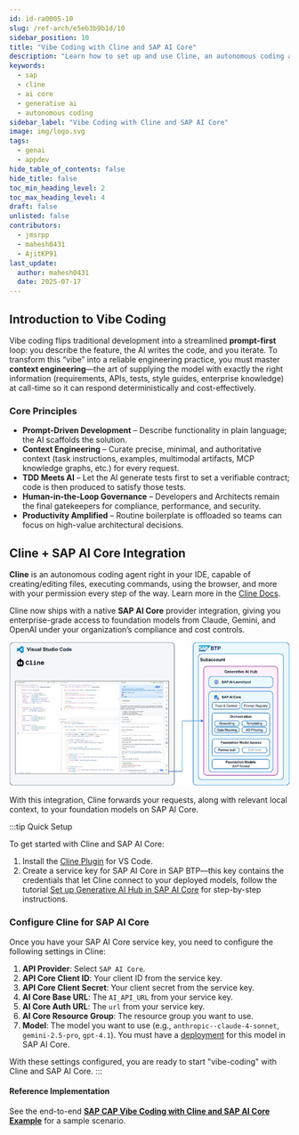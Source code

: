 ```yaml
---
id: id-ra0005-10
slug: /ref-arch/e5eb3b9b1d/10
sidebar_position: 10
title: "Vibe Coding with Cline and SAP AI Core"
description: "Learn how to set up and use Cline, an autonomous coding agent, with SAP AI Core to accelerate your development workflows."
keywords:
  - sap
  - cline
  - ai core
  - generative ai
  - autonomous coding
sidebar_label: "Vibe Coding with Cline and SAP AI Core"
image: img/logo.svg
tags:
  - genai
  - appdev
hide_table_of_contents: false
hide_title: false
toc_min_heading_level: 2
toc_max_heading_level: 4
draft: false
unlisted: false
contributors:
  - jmsrpp
  - mahesh0431
  - AjitKP91
last_update:
  author: mahesh0431
  date: 2025-07-17
---
```


## Introduction to Vibe Coding

Vibe coding flips traditional development into a streamlined **prompt-first** loop: you describe the feature, the AI writes the code, and you iterate. To transform this “vibe” into a reliable engineering practice, you must master **context engineering**—the art of supplying the model with exactly the right information (requirements, APIs, tests, style guides, enterprise knowledge) at call-time so it can respond deterministically and cost-effectively.

### Core Principles

* **Prompt-Driven Development** – Describe functionality in plain language; the AI scaffolds the solution.
* **Context Engineering** – Curate precise, minimal, and authoritative context (task instructions, examples, multimodal artifacts, MCP knowledge graphs, etc.) for every request.
* **TDD Meets AI** – Let the AI generate tests first to set a verifiable contract; code is then produced to satisfy those tests.
* **Human-in-the-Loop Governance** – Developers and Architects remain the final gatekeepers for compliance, performance, and security.
* **Productivity Amplified** – Routine boilerplate is offloaded so teams can focus on high-value architectural decisions.

## Cline + SAP AI Core Integration

**Cline** is an autonomous coding agent right in your IDE, capable of creating/editing files, executing commands, using the browser, and more with your permission every step of the way. Learn more in the [Cline Docs](https://docs.cline.bot/getting-started/what-is-cline).

Cline now ships with a native **SAP AI Core** provider integration, giving you enterprise-grade access to foundation models from Claude, Gemini, and OpenAI under your organization’s compliance and cost controls.

![Cline and SAP AI Core](./images/cline_aicore.png)

With this integration, Cline forwards your requests, along with relevant local context, to your foundation models on SAP AI Core. 

:::tip Quick Setup

To get started with Cline and SAP AI Core:

1. Install the [Cline Plugin](https://docs.cline.bot/getting-started/for-new-coders#%F0%9F%9A%80-getting-started) for VS Code.
2. Create a service key for SAP AI Core in SAP BTP—this key contains the credentials that let Cline connect to your deployed models, follow the tutorial [Set up Generative AI Hub in SAP AI Core](https://developers.sap.com/tutorials/ai-core-genaihub-provisioning.html) for step-by-step instructions.

### Configure Cline for SAP AI Core

Once you have your SAP AI Core service key, you need to configure the following settings in Cline:

1.  **API Provider**: Select `SAP AI Core`.
2.  **API Core Client ID**: Your client ID from the service key.
3.  **API Core Client Secret**: Your client secret from the service key.
4.  **AI Core Base URL**: The `AI_API_URL` from your service key.
5.  **AI Core Auth URL**: The `url` from your service key.
6.  **AI Core Resource Group**: The resource group you want to use.
7.  **Model**: The model you want to use (e.g., `anthropic--claude-4-sonnet`, `gemini-2.5-pro`, `gpt-4.1`). You must have a [deployment](https://help.sap.com/docs/sap-ai-core/sap-ai-core-service-guide/create-deployment-for-generative-ai-model-in-sap-ai-core) for this model in SAP AI Core.

With these settings configured, you are ready to start "vibe-coding" with Cline and SAP AI Core.
:::

#### Reference Implementation

See the end-to-end **[SAP CAP Vibe Coding with Cline and SAP AI Core Example](https://github.com/SAP-samples/btp-cap-demo-usecases/tree/vibe-coding-with-cline)** for a sample scenario.
